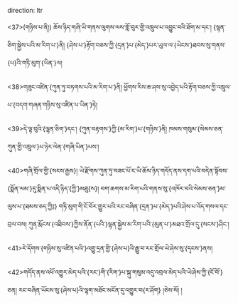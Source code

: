 direction: ltr

<37>(གཉིས་པ་ནི།) ཆོས་ཉིད་གཞི་ཡི་གནས་ལུགས་ལས་གློ་བུར་གྱི་འཁྲུལ་པ་འབྱུང་བའི་ཐོག་མ་དང་། {ལྷན་ཅིག་སྐྱེས་པའི་མ་རིག་པ་}ནི། {ཤེས་པ་}རྟོག་བཅས་ཀྱི་{དྲན་}པ་{མེད་}པར་ཡུལ་ལ་{ཡེངས་}ཐབས་སུ་གནས་{པ}འི་གཏི་མུག་{ཡིན་}ལ། 

<38>གཟུང་འཛིན་{ཀུན་ཏུ་བཏགས་པའི་མ་རིག་པ་}ནི། ཕྱོགས་རིས་ཆ་ཤས་སུ་འབྱེད་པའི་རྟོག་བཅས་ཀྱི་འཁྲུལ་པ་{བདག་གཞན་གཉིས་སུ་འཛིན་པ་ཡིན་}ཏེ། 

<39>དེ་ལྟ་བུའི་{ལྷན་ཅིག་}དང་། {ཀུན་བརྟགས་}ཀྱི་{མ་རིག་}པ་{གཉིས་}ནི། ཁམས་གསུམ་{སེམས་ཅན་ཀུན་གྱི་འཁྲུལ་}པ་ཉེར་ལེན་{གཞི་ཡིན་}པས་། 

<40>གཞི་གྲོལ་གྱི་{སངས་རྒྱས}། ཡེ་རྫོགས་ཀུན་ཏུ་བཟང་པོ་ང་ཡི་ཆོས་ཉིད་གདོད་ནས་དག་པའི་བདེན་སྟོབས་{སྨོན་ལམ་}དུ་སྨིན་པ་འདི་ཉིད་{ཀྱི་}མཐུ{ས}། བག་ཆགས་མ་རིག་པའི་གནས་སུ་{འཁོར་བའི་སེམས་ཅན་}མ་ལུས་པ་{ཐམས་ཅད་ཀྱི༔} གཏི་མུག་གི་ངོ་བོར་གྱུར་པའི་རང་བཞིན་{དྲན་}པ་{མེད་}པའི་ཤེས་པ་འོད་གསལ་དང་བྲལ་བས། ཀུན་རྨོངས་{འཐིབས་}ཀྱིས་ནོན་{པའི་}ལྷན་སྐྱེས་མ་རིག་པའི་{མུན་པ་}མཐའ་གྲོལ་དུ་{སངས་}ཤིང་། 

<41>རེ་དོགས་{གཉིས་སུ་འཛིན་པའི་}འགྱུ་དྲན་གྱི་{ཤེས་པ}འི་རྒྱུ་བ་རང་གྲོལ་ཡེ་ཤེས་སུ་{དྭངས་}ནས། 

<42>གདོད་ནས་འཕོ་འགྱུར་མེད་པའི་{རང་}གི་{རིག་}པ་སྐུ་གསུམ་འདུ་འབྲལ་མེད་པའི་ཡེ་ཤེས་ཀྱི་{ངོ་བོ་}ཅན། རང་བཞིན་ཡོངས་སུ་{ཤེས་པ}འི་ལྷག་མཐོང་མངོན་དུ་འགྱུར་བ{ར་ཤོག} །ཅེས་སོ། །
